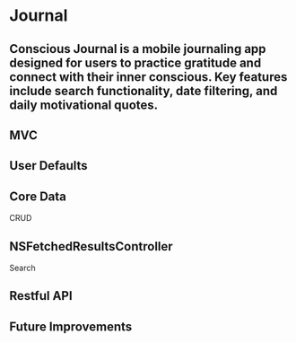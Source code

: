 # Journal
## Conscious Journal is a mobile journaling app designed for users to practice gratitude and connect with their inner conscious. Key features include search functionality, date filtering, and daily motivational quotes. 

## MVC

## User Defaults

## Core Data
CRUD

## NSFetchedResultsController 
Search

## Restful API

## Future Improvements
